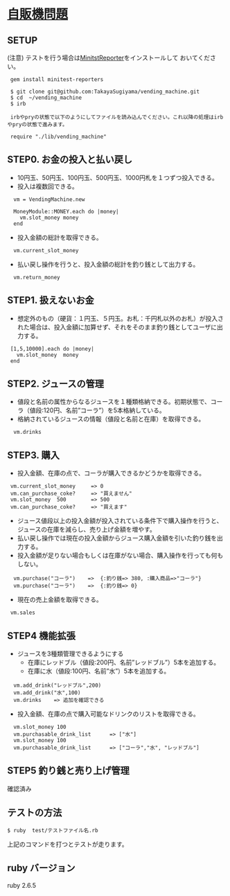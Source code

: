 # [自販機問題](http://devtesting.jp/tddbc/?TDDBC%E5%A4%A7%E9%98%AA3.0%2F%E8%AA%B2%E9%A1%8C)

## SETUP
(注意) テストを行う場合は[MinitstReporter](https://github.com/kern/minitest-reporters)をインストールして
おいてください。
``` 
 gem install minitest-reporters
```


```
 $ git clone git@github.com:TakayaSugiyama/vending_machine.git
 $ cd  ~/vending_machine
 $ irb
 
 irbやpryの状態で以下のようにしてファイルを読み込んでください。これ以降の処理はirbやpryの状態で進みます。

 require "./lib/vending_machine" 
```

## STEP0.  お金の投入と払い戻し

- 10円玉、50円玉、100円玉、500円玉、1000円札を１つずつ投入できる。
- 投入は複数回できる。

```
  vm = VendingMachine.new 

  MoneyModule::MONEY.each do |money|
    vm.slot_money money
  end
```
  - 投入金額の総計を取得できる。

``` 
  vm.current_slot_money   
```
 - 払い戻し操作を行うと、投入金額の総計を釣り銭として出力する。

 ``` 
   vm.return_money
 ``` 

 ## STEP1.   扱えないお金

 - 想定外のもの（硬貨：１円玉、５円玉。お札：千円札以外のお札）が投入された場合は、投入金額に加算せず、それをそのまま釣り銭としてユーザに出力する。

 ```
  [1,5,10000].each do |money|
    vm.slot_money  money
  end
 ```

 ## STEP2.  ジュースの管理
 
 - 値段と名前の属性からなるジュースを１種類格納できる。初期状態で、コーラ（値段:120円、名前”コーラ”）を5本格納している。
 - 格納されているジュースの情報（値段と名前と在庫）を取得できる。

 ``` 
   vm.drinks 
 ```

 ## STEP3.  購入

 - 投入金額、在庫の点で、コーラが購入できるかどうかを取得できる。
 ```
  vm.current_slot_money     => 0
  vm.can_purchase_coke?     => "買えません"
  vm.slot_money  500        => 500
  vm.can_purchase_coke?     => "買えます"  
 ```

 - ジュース値段以上の投入金額が投入されている条件下で購入操作を行うと、ジュースの在庫を減らし、売り上げ金額を増やす。
 - 払い戻し操作では現在の投入金額からジュース購入金額を引いた釣り銭を出力する。
 - 投入金額が足りない場合もしくは在庫がない場合、購入操作を行っても何もしない。

``` 
  vm.purchase("コーラ")    =>  {:釣り銭=> 380, :購入商品=>"コーラ"}
  vm.purchase("コーラ")    =>  {:釣り銭=> 0}
```  
 
 - 現在の売上金額を取得できる。 
 ```
  vm.sales
 ```


 ## STEP4  機能拡張

- ジュースを3種類管理できるようにする
  - 在庫にレッドブル（値段:200円、名前”レッドブル”）5本を追加する。
  - 在庫に水（値段:100円、名前”水”）5本を追加する。

``` 
  vm.add_drink("レッドブル",200)
  vm.add_drink("水",100)
  vm.drinks    => 追加を確認できる
``` 

- 投入金額、在庫の点で購入可能なドリンクのリストを取得できる。 

```
  vm.slot_money 100
  vm.purchasable_drink_list      => ["水"]
  vm.slot_money 100 
  vm.purchasable_drink_list      => ["コーラ","水", "レッドブル"]
```

## STEP5  釣り銭と売り上げ管理

確認済み



## テストの方法

```
$ ruby  test/テストファイル名.rb
```
上記のコマンドを打つとテストが走ります。

## ruby バージョン
ruby 2.6.5  









